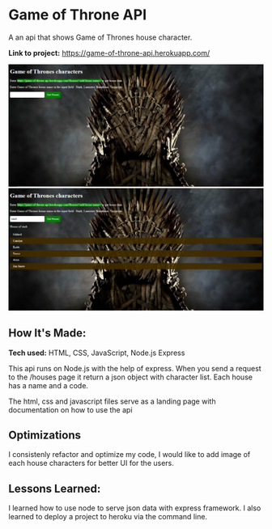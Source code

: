 # Game of Throne API
A an api that shows Game of Thrones house character.

**Link to project:** https://game-of-throne-api.herokuapp.com/

![alt tag](img/gameofthroneshome.jpg)
![alt tag](img/fetchdata.jpg)

## How It's Made:

**Tech used:** HTML, CSS, JavaScript, Node.js Express

This api runs on Node.js with the help of express. When you send a request to the /houses page it return a json object with character list. Each house has a name and a code.

The html, css and javascript files serve as a landing page with documentation on how to use the api 

## Optimizations

I consistenly refactor and optimize my code, I would like to add image of each house characters for better UI for the users.

## Lessons Learned:

I learned how to use node to serve json data with express framework. I also learned to deploy a project to heroku via the command line.


